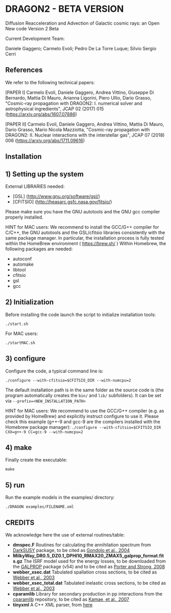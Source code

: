 # DRAGON2 - BETA VERSION
Diffusion Reacceleration and Advection of Galactic cosmic rays: an Open New code
Version 2 Beta

Current Development Team:

Daniele Gaggero;
Carmelo Evoli;
Pedro De La Torre Luque;
Silvio Sergio Cerri

## References

We refer to the following technical papers:

[PAPER I] Carmelo Evoli, Daniele Gaggero, Andrea Vittino, Giuseppe Di Bernardo, Mattia Di Mauro, Arianna Ligorini, Piero Ullio, Dario Grasso, "Cosmic-ray propagation with DRAGON2: I. numerical solver and astrophysical ingredients", JCAP 02 (2017) 015 (https://arxiv.org/abs/1607.07886)

[PAPER II] Carmelo Evoli, Daniele Gaggero, Andrea Vittino, Mattia Di Mauro, Dario Grasso, Mario Nicola Mazziotta, "Cosmic-ray propagation with DRAGON2: II. Nuclear interactions with the interstellar gas", JCAP 07 (2018) 006  (https://arxiv.org/abs/1711.09616)


## Installation

## 1) Setting up the system

External LIBRARIES needed:  

- [GSL] (http://www.gnu.org/software/gsl/) 
- [CFITSIO] (http://heasarc.gsfc.nasa.gov/fitsio/) 

Please make sure you have the GNU autotools and the GNU gcc compiler properly installed.

HINT for MAC users:  We recommend to install the GCC/G++ compiler for C/C++, the GNU autotools and the GSL/cfitsio libraries consistently with the same package manager. 
In particular, the installation process is fully tested within the HomeBrew environment ( https://brew.sh/ )
Within Homebrew, the following packages are needed:
- autoconf
- automake
- libtool
- cfitsio
- gsl
- gcc

## 2) Initialization

Before installing the code launch the script to initialize installation tools:

`./start.sh`

For MAC users:

`./startMAC.sh`

## 3) configure

Configure the code, a typical command line is:

`./configure --with-cfitsio=$CFITSIO_DIR --with-numcpu=2`

The default installation path is in the same folder as the source code is (the program automatically creates the `bin/` and `lib/` subfolders). It can be set via `--prefix=<NEW_INSTALLATION_PATH>`

HINT for MAC users: We recommend to use the GCC/G++ compiler (e.g. as provided by HomeBrew) and explicitly instruct configure to use it. 
Please check this example (g++-9 and gcc-9 are the compilers installed with the Homebrew package manager):
`./configure --with-cfitsio=$CFITSIO_DIR  CXX=g++-9 CC=gcc-9 --with-numcpu=2`
 

## 4) make 

Finally create the executable:

`make`

## 5) run

Run the example models in the examples/ directory:

`./DRAGON examples/FILENAME.xml` 


## CREDITS

We acknowledge here the use of external routines/table:
* **dmspec.F** Routines for calculating the annihilation spectrum from [DarkSUSY](http://www.darksusy.org) package, to be cited as [Gondolo et al., 2004](http://arxiv.org/abs/astro-ph/0406204)
* **MilkyWay_DR0.5_DZ0.1_DPHI10_RMAX20_ZMAX5_galprop_format.fits.gz** The ISRF model used for the energy losses, to be downloaded from the [GALPROP](http://galprop.stanford.edu) package (v54) and to be cited as [Porter and Strong, 2008](http://adsabs.harvard.edu/abs/2008AAS...212.1810P)
* **webber_xsec.dat** Tabulated spallation cross sections, to be cited as [Webber et al., 2003](http://adsabs.harvard.edu/abs/2003ApJS..144..153W)
* **webber_xsec_total.dat** Tabulated inelastic cross sections, to be cited as [Webber et al., 2003](http://adsabs.harvard.edu/abs/2003ApJS..144..153W)
* **cparamlib** Library for secondary production in pp interactions from the [cparamlib](https://github.com/niklask/cparamlib) repository, to be cited as [Kamae, et al., 2007](https://arxiv.org/abs/astro-ph/0605581)
* **tinyxml** A C++ XML parser, from [here](http://www.grinninglizard.com/tinyxml)
